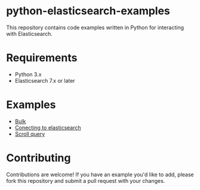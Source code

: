 # python-elasticsearch-examples
This repository contains code examples written in Python for interacting with Elasticsearch.

# Requirements
- Python 3.x
- Elasticsearch 7.x or later

# Examples
- [Bulk](bulk.py)
- [Conecting to elasticsearch](connection.py)
- [Scroll query](scroll.py)
# Contributing
Contributions are welcome! If you have an example you'd like to add, please fork this repository and submit a pull request with your changes.
